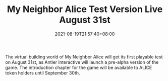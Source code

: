 ﻿---
title: "My Neighbor Alice Test Version Live August 31st"
date: 2021-08-19T21:57:40+08:00
lastmod: 2021-08-19T16:45:40+08:00
draft: false
authors: ["Egil"]
description: "The virtual building world of My Neighbor Alice will get its first playable test on August 31st, as Antler Interactive will launch a pre-alpha version of the game. The introduction chapter for the game will be available to ALICE token holders until September 30th."
featuredImage: "my-neighbor-alice-test-version-live-august-31st.png"
tags: ["Virtual World","Play to Earn"]
categories: ["news"]
news: ["Virtual World"]
weight: 
lightgallery: true
pinned: false
recommend: false
recommend1: false
---

The virtual building world of My Neighbor Alice will get its first playable test on August 31st, as Antler Interactive will launch a pre-alpha version of the game. The introduction chapter for the game will be available to ALICE token holders until September 30th.

<!--more-->

